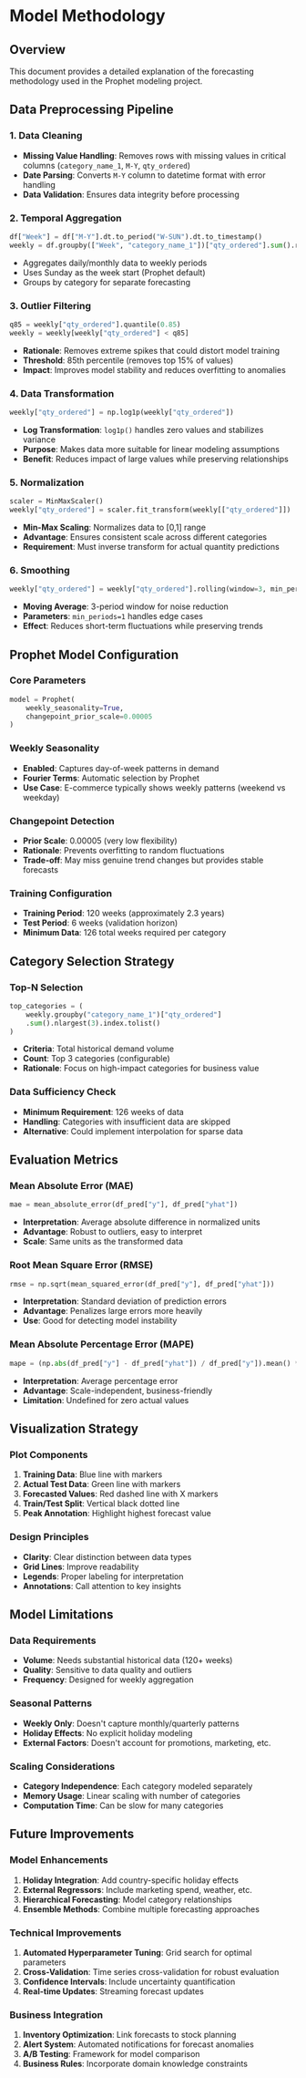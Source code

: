 # Model Methodology

## Overview

This document provides a detailed explanation of the forecasting methodology used in the Prophet modeling project.

## Data Preprocessing Pipeline

### 1. Data Cleaning
- **Missing Value Handling**: Removes rows with missing values in critical columns (`category_name_1`, `M-Y`, `qty_ordered`)
- **Date Parsing**: Converts `M-Y` column to datetime format with error handling
- **Data Validation**: Ensures data integrity before processing

### 2. Temporal Aggregation
```python
df["Week"] = df["M-Y"].dt.to_period("W-SUN").dt.to_timestamp()
weekly = df.groupby(["Week", "category_name_1"])["qty_ordered"].sum().reset_index()
```
- Aggregates daily/monthly data to weekly periods
- Uses Sunday as the week start (Prophet default)
- Groups by category for separate forecasting

### 3. Outlier Filtering
```python
q85 = weekly["qty_ordered"].quantile(0.85)
weekly = weekly[weekly["qty_ordered"] < q85]
```
- **Rationale**: Removes extreme spikes that could distort model training
- **Threshold**: 85th percentile (removes top 15% of values)
- **Impact**: Improves model stability and reduces overfitting to anomalies

### 4. Data Transformation
```python
weekly["qty_ordered"] = np.log1p(weekly["qty_ordered"])
```
- **Log Transformation**: `log1p()` handles zero values and stabilizes variance
- **Purpose**: Makes data more suitable for linear modeling assumptions
- **Benefit**: Reduces impact of large values while preserving relationships

### 5. Normalization
```python
scaler = MinMaxScaler()
weekly["qty_ordered"] = scaler.fit_transform(weekly[["qty_ordered"]])
```
- **Min-Max Scaling**: Normalizes data to [0,1] range
- **Advantage**: Ensures consistent scale across different categories
- **Requirement**: Must inverse transform for actual quantity predictions

### 6. Smoothing
```python
weekly["qty_ordered"] = weekly["qty_ordered"].rolling(window=3, min_periods=1).mean()
```
- **Moving Average**: 3-period window for noise reduction
- **Parameters**: `min_periods=1` handles edge cases
- **Effect**: Reduces short-term fluctuations while preserving trends

## Prophet Model Configuration

### Core Parameters
```python
model = Prophet(
    weekly_seasonality=True,
    changepoint_prior_scale=0.00005
)
```

### Weekly Seasonality
- **Enabled**: Captures day-of-week patterns in demand
- **Fourier Terms**: Automatic selection by Prophet
- **Use Case**: E-commerce typically shows weekly patterns (weekend vs weekday)

### Changepoint Detection
- **Prior Scale**: 0.00005 (very low flexibility)
- **Rationale**: Prevents overfitting to random fluctuations
- **Trade-off**: May miss genuine trend changes but provides stable forecasts

### Training Configuration
- **Training Period**: 120 weeks (approximately 2.3 years)
- **Test Period**: 6 weeks (validation horizon)
- **Minimum Data**: 126 total weeks required per category

## Category Selection Strategy

### Top-N Selection
```python
top_categories = (
    weekly.groupby("category_name_1")["qty_ordered"]
    .sum().nlargest(3).index.tolist()
)
```
- **Criteria**: Total historical demand volume
- **Count**: Top 3 categories (configurable)
- **Rationale**: Focus on high-impact categories for business value

### Data Sufficiency Check
- **Minimum Requirement**: 126 weeks of data
- **Handling**: Categories with insufficient data are skipped
- **Alternative**: Could implement interpolation for sparse data

## Evaluation Metrics

### Mean Absolute Error (MAE)
```python
mae = mean_absolute_error(df_pred["y"], df_pred["yhat"])
```
- **Interpretation**: Average absolute difference in normalized units
- **Advantage**: Robust to outliers, easy to interpret
- **Scale**: Same units as the transformed data

### Root Mean Square Error (RMSE)
```python
rmse = np.sqrt(mean_squared_error(df_pred["y"], df_pred["yhat"]))
```
- **Interpretation**: Standard deviation of prediction errors
- **Advantage**: Penalizes large errors more heavily
- **Use**: Good for detecting model instability

### Mean Absolute Percentage Error (MAPE)
```python
mape = (np.abs(df_pred["y"] - df_pred["yhat"]) / df_pred["y"]).mean() * 100
```
- **Interpretation**: Average percentage error
- **Advantage**: Scale-independent, business-friendly
- **Limitation**: Undefined for zero actual values

## Visualization Strategy

### Plot Components
1. **Training Data**: Blue line with markers
2. **Actual Test Data**: Green line with markers
3. **Forecasted Values**: Red dashed line with X markers
4. **Train/Test Split**: Vertical black dotted line
5. **Peak Annotation**: Highlight highest forecast value

### Design Principles
- **Clarity**: Clear distinction between data types
- **Grid Lines**: Improve readability
- **Legends**: Proper labeling for interpretation
- **Annotations**: Call attention to key insights

## Model Limitations

### Data Requirements
- **Volume**: Needs substantial historical data (120+ weeks)
- **Quality**: Sensitive to data quality and outliers
- **Frequency**: Designed for weekly aggregation

### Seasonal Patterns
- **Weekly Only**: Doesn't capture monthly/quarterly patterns
- **Holiday Effects**: No explicit holiday modeling
- **External Factors**: Doesn't account for promotions, marketing, etc.

### Scaling Considerations
- **Category Independence**: Each category modeled separately
- **Memory Usage**: Linear scaling with number of categories
- **Computation Time**: Can be slow for many categories

## Future Improvements

### Model Enhancements
1. **Holiday Integration**: Add country-specific holiday effects
2. **External Regressors**: Include marketing spend, weather, etc.
3. **Hierarchical Forecasting**: Model category relationships
4. **Ensemble Methods**: Combine multiple forecasting approaches

### Technical Improvements
1. **Automated Hyperparameter Tuning**: Grid search for optimal parameters
2. **Cross-Validation**: Time series cross-validation for robust evaluation
3. **Confidence Intervals**: Include uncertainty quantification
4. **Real-time Updates**: Streaming forecast updates

### Business Integration
1. **Inventory Optimization**: Link forecasts to stock planning
2. **Alert System**: Automated notifications for forecast anomalies
3. **A/B Testing**: Framework for model comparison
4. **Business Rules**: Incorporate domain knowledge constraints
